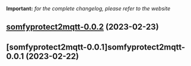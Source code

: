 **Important:**
*for the complete changelog, please refer to the website*




## [somfyprotect2mqtt-0.0.2](https://github.com/succelle/charts/compare/somfyprotect2mqtt-0.0.1...somfyprotect2mqtt-0.0.2) (2023-02-23)




## [somfyprotect2mqtt-0.0.1]somfyprotect2mqtt-0.0.1 (2023-02-22)

